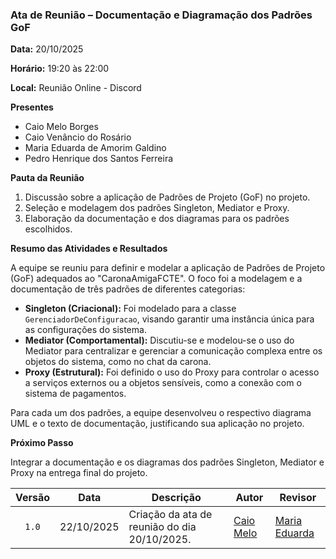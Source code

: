 ### Ata de Reunião – Documentação e Diagramação dos Padrões GoF

**Data:** 20/10/2025

**Horário:** 19:20 às 22:00

**Local:** Reunião Online - Discord

**Presentes**

* Caio Melo Borges
* Caio Venâncio do Rosário
* Maria Eduarda de Amorim Galdino
* Pedro Henrique dos Santos Ferreira

**Pauta da Reunião**

1.  Discussão sobre a aplicação de Padrões de Projeto (GoF) no projeto.
2.  Seleção e modelagem dos padrões Singleton, Mediator e Proxy.
3.  Elaboração da documentação e dos diagramas para os padrões escolhidos.

**Resumo das Atividades e Resultados**

A equipe se reuniu para definir e modelar a aplicação de Padrões de Projeto (GoF) adequados ao "CaronaAmigaFCTE". O foco foi a modelagem e a documentação de três padrões de diferentes categorias:

* **Singleton (Criacional):** Foi modelado para a classe `GerenciadorDeConfiguracao`, visando garantir uma instância única para as configurações do sistema.
* **Mediator (Comportamental):** Discutiu-se e modelou-se o uso do Mediator para centralizar e gerenciar a comunicação complexa entre os objetos do sistema, como no chat da carona.
* **Proxy (Estrutural):** Foi definido o uso do Proxy para controlar o acesso a serviços externos ou a objetos sensíveis, como a conexão com o sistema de pagamentos.

Para cada um dos padrões, a equipe desenvolveu o respectivo diagrama UML e o texto de documentação, justificando sua aplicação no projeto.

**Próximo Passo**

Integrar a documentação e os diagramas dos padrões Singleton, Mediator e Proxy na entrega final do projeto. 


| Versão | Data       | Descrição                                                                                             | Autor                                          | Revisor |
| :----: | ---------- | ----------------------------------------------------------------------------------------------------- | ---------------------------------------------- | ------- |
|  `1.0` | 22/10/2025 | Criação da ata de reunião do dia 20/10/2025. |  [Caio Melo](https://github.com/CaioMelo25) | [Maria Eduarda](https://github.com/pyramidsf) |